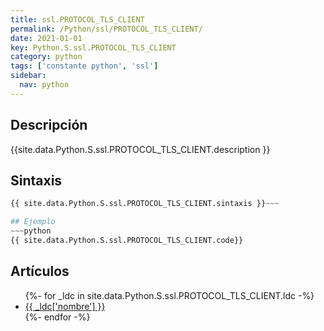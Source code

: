 ```yaml
---
title: ssl.PROTOCOL_TLS_CLIENT
permalink: /Python/ssl/PROTOCOL_TLS_CLIENT/
date: 2021-01-01
key: Python.S.ssl.PROTOCOL_TLS_CLIENT
category: python
tags: ['constante python', 'ssl']
sidebar: 
  nav: python
---
```


## Descripción
{{site.data.Python.S.ssl.PROTOCOL_TLS_CLIENT.description }}

## Sintaxis
~~~python
{{ site.data.Python.S.ssl.PROTOCOL_TLS_CLIENT.sintaxis }}~~~

## Ejemplo
~~~python
{{ site.data.Python.S.ssl.PROTOCOL_TLS_CLIENT.code}}
~~~

## Artículos
<ul>
{%- for _ldc in site.data.Python.S.ssl.PROTOCOL_TLS_CLIENT.ldc -%}
   <li>
       <a href="{{_ldc['url'] }}">{{ _ldc['nombre'] }}</a>
   </li>
{%- endfor -%}
</ul>
